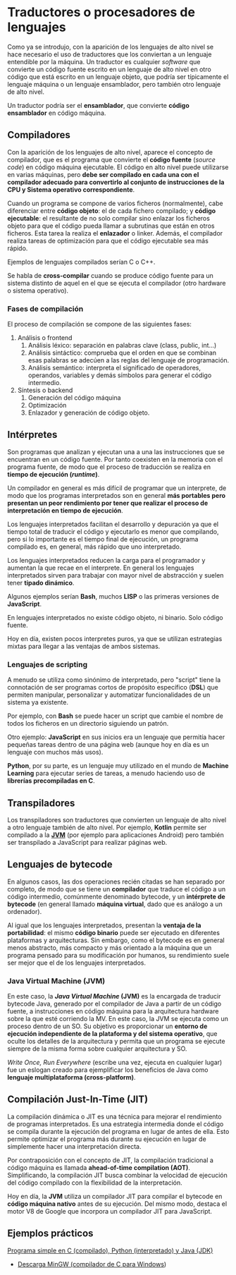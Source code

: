 # Traductores o procesadores de lenguajes

Como ya se introdujo, con la aparición de los lenguajes de alto nivel se hace necesario el uso de traductores que los conviertan a un lenguaje entendible por la máquina.
Un traductor es cualquier *software* que convierte un código fuente escrito en un lenguaje de alto nivel en otro código que está escrito en un lenguaje objeto, que podría ser típicamente el lenguaje máquina o un lenguaje ensamblador, pero también otro lenguaje de alto nivel.

Un traductor podría ser el **ensamblador**, que convierte **código ensamblador** en código máquina.

## Compiladores

Con la aparición de los lenguajes de alto nivel, aparece el concepto de compilador, que es el programa que convierte el **código fuente** (*source code*) en código máquina ejecutable. El código en alto nivel puede utilizarse en varias máquinas, pero **debe ser compilado en cada una con el compilador adecuado para convertirlo al conjunto de instrucciones de la CPU y Sistema operativo correspondiente**.

Cuando un programa se compone de varios ficheros (normalmente), cabe diferenciar entre **código objeto**: el de cada fichero compilado; y **código ejecutable**: el resultante de no solo compilar sino enlazar los ficheros objeto para que el código pueda llamar a subrutinas que están en otros ficheros. Esta tarea la realiza el **enlazador** o linker. Además, el compilador realiza tareas de optimización para que el código ejecutable sea más rápido.

Ejemplos de lenguajes compilados serían C o C++.

Se habla de **cross-compilar** cuando se produce código fuente para un sistema distinto de aquel en el que se ejecuta el compilador (otro hardware o sistema operativo).

### Fases de compilación

El proceso de compilación se compone de las siguientes fases:

1. Análisis o frontend  
   1. Análisis léxico: separación en palabras clave (class, public, int...)
   2. Análisis sintáctico: comprueba que el orden en que se combinan esas palabras se adecúen a las reglas del lenguaje de programación.
   3. Análisis semántico: interpreta el significado de operadores, operandos, variables y demás símbolos para generar el código intermedio.
2. Síntesis o backend
   1. Generación del código máquina
   2. Optimización
   3. Enlazador y generación de código objeto.

## Intérpretes

Son programas que analizan y ejecutan una a una las instrucciones que se encuentran en un código fuente. Por tanto coexisten en la memoria con el programa fuente, de modo que el proceso de traducción se realiza en **tiempo de ejecución (*runtime*)**.

Un compilador en general es más difícil de programar que un interprete, de modo que los programas interpretados son en general **más portables pero presentan un peor rendimiento por tener que realizar el proceso de interpretación en tiempo de ejecución**.

Los lenguajes interpretados facilitan el desarrollo y depuración ya que el tiempo total de traducir el código y ejecutarlo es menor que compilando, pero si lo importante es el tiempo final de ejecución, un programa compilado es, en general, más rápido que uno interpretado.

Los lenguajes interpretados reducen la carga para el programador y aumentan la que recae en el interprete. En general los lenguajes interpretados sirven para trabajar con mayor nivel de abstracción y suelen tener **tipado dinámico**.

Algunos ejemplos serían **Bash**, muchos **LISP** o las primeras versiones de **JavaScript**.

En lenguajes interpretados no existe código objeto, ni binario. Solo código fuente.

Hoy en día, existen pocos interpretes puros, ya que se utilizan estrategias mixtas para llegar a las ventajas de ambos sistemas.

### Lenguajes de scripting

A menudo se utiliza como sinónimo de interpretado, pero "script" tiene la connotación de ser programas cortos de propósito específico (**DSL**) que permiten manipular, personalizar y automatizar funcionalidades de un sistema ya existente.

Por ejemplo, con **Bash** se puede hacer un script que cambie el nombre de todos los ficheros en un directorio siguiendo un patrón.

Otro ejemplo: **JavaScript** en sus inicios era un lenguaje que permitía hacer pequeñas tareas dentro de una página web (aunque hoy en día es un lenguaje con muchos más usos).

**Python**, por su parte, es un lenguaje muy utilizado en el mundo de **Machine Learning** para ejecutar series de tareas, a menudo haciendo uso de **librerías precompiladas en C**.

## Transpiladores

Los transpiladores son traductores que convierten un lenguaje de alto nivel a otro lenguaje también de alto nivel. Por ejemplo, **Kotlin** permite ser compilado a la [**JVM**](#java-virtual-machine-jvm) (por ejemplo para aplicaciones Android) pero también ser transpilado a JavaScript para realizar páginas web.

## Lenguajes de bytecode

En algunos casos, las dos operaciones  recién citadas se han separado por completo, de modo que se tiene un **compilador** que traduce el código a un código intermedio, comúnmente denominado bytecode, y un **intérprete de bytecode** (en general llamado **máquina virtual**, dado que es análogo a un ordenador).

Al igual que los lenguajes interpretados, presentan la **ventaja de la portabilidad**: el mismo **código binario** puede ser ejecutado en diferentes plataformas y arquitecturas. Sin embargo, como el bytecode es en general menos abstracto, más compacto y más orientado a la máquina que un programa pensado para su modificación por humanos, su rendimiento suele ser mejor que el de los lenguajes interpretados.

### Java Virtual Machine (JVM)

En este caso, la ***Java Virtual Machine* (JVM)** es la encargada de traducir bytecode Java, generado por el compilador de Java a partir de un código fuente, a instrucciones en código máquina para la arquitectura hardware sobre la que esté corriendo la MV. En este caso, la JVM se ejecuta como un proceso dentro de un SO. Su objetivo es proporcionar un **entorno de ejecución independiente de la plataforma y del sistema operativo**, que oculte los detalles de la arquitectura y permita que un programa se ejecute siempre de la misma forma sobre cualquier arquitectura y SO.

*Write Once, Run Everywhere* (escribe una vez, ejecuta en cualquier lugar) fue un eslogan creado para ejemplificar los beneficios de Java como **lenguaje multiplataforma (cross-platform)**.

## Compilación Just-In-Time (JIT)

La compilación dinámica o JIT es una técnica para mejorar el rendimiento de programas interpretados. 
Es una estrategia intermedia donde el código se compila durante la ejecución del programa en lugar de antes de ella. Esto permite optimizar el programa más durante su ejecución en lugar de simplemente hacer una interpretación directa.

Por contraposición con el concepto de JIT, la compilación tradicional a código máquina es llamada **ahead-of-time compilation (AOT)**.
Simplificando, la compilación JIT busca combinar la velocidad de ejecución del código compilado con la flexibilidad de la interpretación.

Hoy en día, la **JVM** utiliza un compilador JIT para compilar el bytecode en **código máquina nativo** antes de su ejecución. Del mismo modo, destaca el motor V8 de Google que incorpora un compilador JIT para JavaScript.

## Ejemplos prácticos

[Programa simple en C (compilado), Python (interpretado) y Java (JDK)](https://www.youtube.com/watch?v=qmb6PZLs1Hk)  
- [Descarga MinGW (compilador de C para Windows](https://osdn.net/projects/mingw/downloads/68260/mingw-get-setup.exe/))
